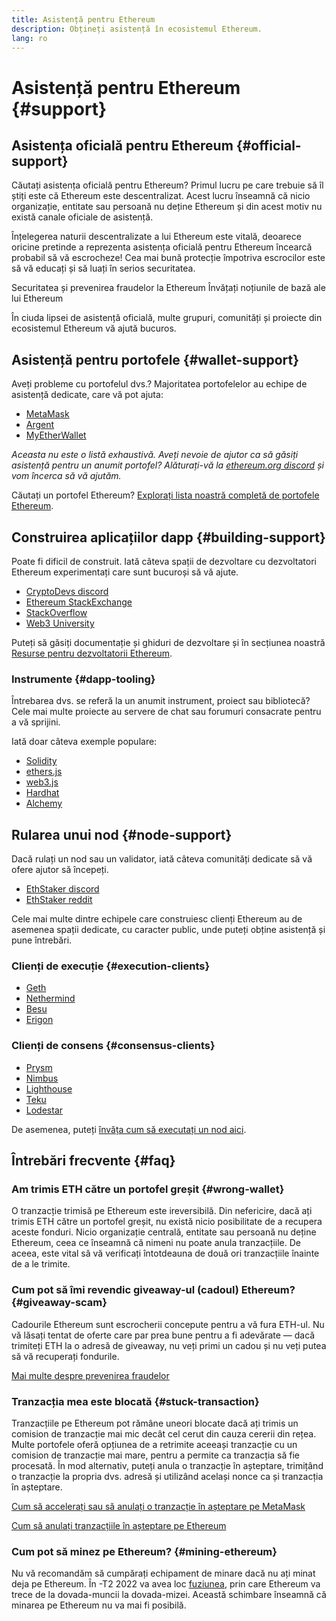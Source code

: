 ```yaml
---
title: Asistență pentru Ethereum
description: Obțineți asistență în ecosistemul Ethereum.
lang: ro
---
```


# Asistență pentru Ethereum {#support}

## Asistența oficială pentru Ethereum {#official-support}

Căutați asistența oficială pentru Ethereum? Primul lucru pe care trebuie să îl știți este că Ethereum este descentralizat. Acest lucru înseamnă că nicio organizație, entitate sau persoană nu deține Ethereum și din acest motiv nu există canale oficiale de asistență.

Înțelegerea naturii descentralizate a lui Ethereum este vitală, deoarece oricine pretinde a reprezenta asistența oficială pentru Ethereum încearcă probabil să vă escrocheze! Cea mai bună protecție împotriva escrocilor este să vă educați și să luați în serios securitatea.

<DocLink href="/security/">
  Securitatea și prevenirea fraudelor la Ethereum
</DocLink>

<DocLink href="/learn/">
  Învățați noțiunile de bază ale lui Ethereum
</DocLink>

În ciuda lipsei de asistență oficială, multe grupuri, comunități și proiecte din ecosistemul Ethereum vă ajută bucuros.

## Asistență pentru portofele {#wallet-support}

Aveți probleme cu portofelul dvs.? Majoritatea portofelelor au echipe de asistență dedicate, care vă pot ajuta:

- [MetaMask](https://metamask.zendesk.com/hc/)
- [Argent](https://support.argent.xyz/hc/)
- [MyEtherWallet](https://help.myetherwallet.com/)

_Aceasta nu este o listă exhaustivă. Aveți nevoie de ajutor ca să găsiți asistență pentru un anumit portofel? Alăturați-vă la [ethereum.org discord](https://discord.gg/ethereum-org) și vom încerca să vă ajutăm._

Căutați un portofel Ethereum? [Explorați lista noastră completă de portofele Ethereum](/wallets/find-wallet/).

## Construirea aplicațiilor dapp {#building-support}

Poate fi dificil de construit. Iată câteva spații de dezvoltare cu dezvoltatori Ethereum experimentați care sunt bucuroși să vă ajute.

- [CryptoDevs discord](https://discord.gg/Z9TA39m8Yu)
- [Ethereum StackExchange](https://ethereum.stackexchange.com/)
- [StackOverflow](https://stackoverflow.com/questions/tagged/web3)
- [Web3 University](https://www.web3.university/)

Puteți să găsiți documentație și ghiduri de dezvoltare și în secțiunea noastră [Resurse pentru dezvoltatorii Ethereum](/developers/).

### Instrumente {#dapp-tooling}

Întrebarea dvs. se referă la un anumit instrument, proiect sau bibliotecă? Cele mai multe proiecte au servere de chat sau forumuri consacrate pentru a vă sprijini.

Iată doar câteva exemple populare:

- [Solidity](https://gitter.im/ethereum/solidity)
- [ethers.js](https://discord.gg/6jyGVDK6Jx)
- [web3.js](https://discord.gg/GsABYQu4sC)
- [Hardhat](https://discord.gg/xtrMGhmbfZ)
- [Alchemy](http://alchemy.com/discord)

## Rularea unui nod {#node-support}

Dacă rulați un nod sau un validator, iată câteva comunități dedicate să vă ofere ajutor să începeți.

- [EthStaker discord](https://discord.gg/ethstaker)
- [EthStaker reddit](https://www.reddit.com/r/ethstaker)

Cele mai multe dintre echipele care construiesc clienți Ethereum au de asemenea spații dedicate, cu caracter public, unde puteți obține asistență și pune întrebări.

### Clienți de execuție {#execution-clients}

- [Geth](https://discord.gg/FqDzupGyYf)
- [Nethermind](https://discord.gg/YJx3pm8z5C)
- [Besu](https://discord.gg/p8djYngzKN)
- [Erigon](https://github.com/ledgerwatch/erigon/issues)

### Clienți de consens {#consensus-clients}

- [Prysm](https://discord.gg/prysmaticlabs)
- [Nimbus](https://discord.gg/nSmEH3qgFv)
- [Lighthouse](https://discord.gg/cyAszAh)
- [Teku](https://discord.gg/7hPv2T6)
- [Lodestar](https://discord.gg/aMxzVcr)

De asemenea, puteți [învăța cum să executați un nod aici](/developers/docs/nodes-and-clients/run-a-node/).

## Întrebări frecvente {#faq}

### Am trimis ETH către un portofel greșit {#wrong-wallet}

O tranzacție trimisă pe Ethereum este ireversibilă. Din nefericire, dacă ați trimis ETH către un portofel greșit, nu există nicio posibilitate de a recupera aceste fonduri. Nicio organizație centrală, entitate sau persoană nu deține Ethereum, ceea ce înseamnă că nimeni nu poate anula tranzacțiile. De aceea, este vital să vă verificați întotdeauna de două ori tranzacțiile înainte de a le trimite.

### Cum pot să îmi revendic giveaway-ul (cadoul) Ethereum? {#giveaway-scam}

Cadourile Ethereum sunt escrocherii concepute pentru a vă fura ETH-ul. Nu vă lăsați tentat de oferte care par prea bune pentru a fi adevărate — dacă trimiteți ETH la o adresă de giveaway, nu veți primi un cadou și nu veți putea să vă recuperați fondurile.

[Mai multe despre prevenirea fraudelor](/security/#common-scams)

### Tranzacția mea este blocată {#stuck-transaction}

Tranzacțiile pe Ethereum pot rămâne uneori blocate dacă ați trimis un comision de tranzacție mai mic decât cel cerut din cauza cererii din rețea. Multe portofele oferă opțiunea de a retrimite aceeași tranzacție cu un comision de tranzacție mai mare, pentru a permite ca tranzacția să fie procesată. În mod alternativ, puteți anula o tranzacție în așteptare, trimițând o tranzacție la propria dvs. adresă și utilizând același nonce ca și tranzacția în așteptare.

[Cum să accelerați sau să anulați o tranzacție în așteptare pe MetaMask](https://metamask.zendesk.com/hc/en-us/articles/360015489251-How-to-speed-up-or-cancel-a-pending-transaction)

[Cum să anulați tranzacțiile în așteptare pe Ethereum](https://info.etherscan.com/how-to-cancel-ethereum-pending-transactions/)

### Cum pot să minez pe Ethereum? {#mining-ethereum}

Nu vă recomandăm să cumpărați echipament de minare dacă nu ați minat deja pe Ethereum. În -T2 2022 va avea loc [fuziunea](/roadmap/merge/), prin care Ethereum va trece de la dovada-muncii la dovada-mizei. Această schimbare înseamnă că minarea pe Ethereum nu va mai fi posibilă.
